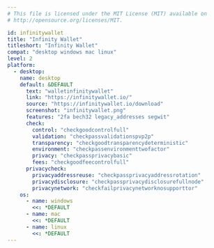 ```yaml
---
# This file is licensed under the MIT License (MIT) available on
# http://opensource.org/licenses/MIT.

id: infinitywallet
title: "Infinity Wallet"
titleshort: "Infinity Wallet"
compat: "desktop windows mac linux"
level: 2
platform:
  - desktop:
    name: desktop
    default: &DEFAULT
      text: "walletinfinitywallet"
      link: "https://infinitywallet.io/"
      source: "https://infinitywallet.io/download"
      screenshot: "infinitywallet.png"
      features: "2fa bech32 legacy_addresses segwit"
      check:
        control: "checkgoodcontrolfull"
        validation: "checkpassvalidationspvp2p"
        transparency: "checkgoodtransparencydeterministic"
        environment: "checkpassenvironmenttwofactor"
        privacy: "checkpassprivacybasic"
        fees: "checkgoodfeecontrolfull"
      privacycheck:
        privacyaddressreuse: "checkpassprivacyaddressrotation"
        privacydisclosure: "checkpassprivacydisclosurefullnode"
        privacynetwork: "checkfailprivacynetworknosupporttor"
    os:
      - name: windows
        <<: *DEFAULT
      - name: mac
        <<: *DEFAULT
      - name: linux
        <<: *DEFAULT
---
```

